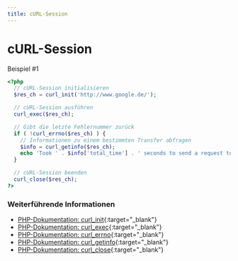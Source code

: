 ```yaml
---
title: cURL-Session
---
```


# cURL-Session

Beispiel #1

```php
<?php
  // cURL-Session initialisieren
  $res_ch = curl_init('http://www.google.de/');

  // cURL-Session ausführen
  curl_exec($res_ch);

  // Gibt die letzte Fehlernummer zurück
  if ( !curl_errno($res_ch) ) {
    // Informationen zu einem bestimmten Transfer abfragen
    $info = curl_getinfo($res_ch);
    echo 'Took ' . $info['total_time'] . ' seconds to send a request to ' . $info['url'];
  }

  // cURL-Session beenden
  curl_close($res_ch);
?>
```

### Weiterführende Informationen

- [PHP-Dokumentation: curl_init](http://de2.php.net/curl_init){:target="_blank"}
- [PHP-Dokumentation: curl_exec](http://de2.php.net/curl_exec){:target="_blank"}
- [PHP-Dokumentation: curl_errno](http://de2.php.net/curl_errno){:target="_blank"}
- [PHP-Dokumentation: curl_getinfo](http://de2.php.net/curl_getinfo){:target="_blank"}
- [PHP-Dokumentation: curl_close](http://de2.php.net/curl_close){:target="_blank"}
